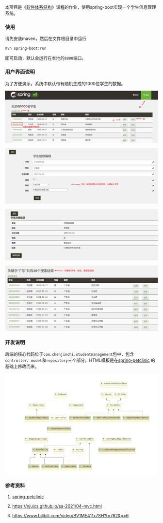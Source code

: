 本项目是《[软件体系结构](https://github.com/njuics/sa-2021)》课程的作业，使用spring-boot实现一个学生信息管理系统。

### 使用

请先安装maven，然后在文件根目录中运行

```
mvn spring-boot:run
```

即可启动，默认会运行在本地的`8080`端口。

### 用户界面说明

为了方便演示，系统中默认带有随机生成的1000位学生的数据。

![image-20210318105100312](README.assets/image-20210318105100312.png)

![image-20210318105205985](README.assets/image-20210318105205985.png)

![image-20210318105248730](README.assets/image-20210318105248730.png)

![image-20210318105342911](README.assets/image-20210318105342911.png)

### 开发说明

后端的核心代码位于`com.chenjinchi.studentmanagement`包中，包含`controller`、`model`和`repository`三个部分。HTML模板是在[spring-petclinic](https://github.com/spring-projects/spring-petclinic) 的基础上修改而来。

![image-20210321131306452](README.assets/image-20210321131306452.png)

### 参考资料

1. [spring-petclinic](https://github.com/spring-projects/spring-petclinic)

2. https://njuics.github.io/sa-2021/04-mvc.html
3. https://www.bilibili.com/video/BV1ME411x7SH?t=762&p=6